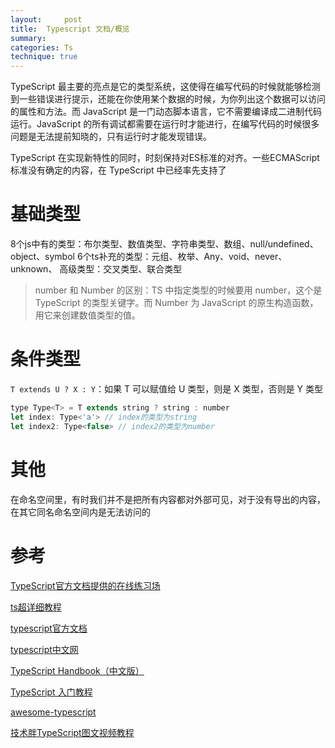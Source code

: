 ```yaml
---
layout:     post
title:  Typescript 文档/概览
summary:
categories: Ts
technique: true
---
```


TypeScript 最主要的亮点是它的类型系统，这使得在编写代码的时候就能够检测到一些错误进行提示，还能在你使用某个数据的时候，为你列出这个数据可以访问的属性和方法。而 JavaScript 是一门动态脚本语言，它不需要编译成二进制代码运行。JavaScript 的所有调试都需要在运行时才能进行，在编写代码的时候很多问题是无法提前知晓的，只有运行时才能发现错误。

TypeScript 在实现新特性的同时，时刻保持对ES标准的对齐。一些ECMAScript标准没有确定的内容，在 TypeScript 中已经率先支持了

# 基础类型

8个js中有的类型：布尔类型、数值类型、字符串类型、数组、null/undefined、object、symbol
6个ts补充的类型：元组、枚举、Any、void、never、unknown、
高级类型：交叉类型、联合类型

> number 和 Number 的区别：TS 中指定类型的时候要用 number，这个是 TypeScript 的类型关键字。而 Number 为 JavaScript 的原生构造函数，用它来创建数值类型的值。


# 条件类型

`T extends U ? X : Y`：如果 T 可以赋值给 U 类型，则是 X 类型，否则是 Y 类型

```javascript
type Type<T> = T extends string ? string : number
let index: Type<'a'> // index的类型为string
let index2: Type<false> // index2的类型为number
```



# 其他

在命名空间里，有时我们并不是把所有内容都对外部可见，对于没有导出的内容，在其它同名命名空间内是无法访问的


# 参考

[TypeScript官方文档提供的在线练习场](https://www.typescriptlang.org/play?#code/Q)

[ts超详细教程](https://blog.csdn.net/Aria_Miazzy/article/details/105641241)

[typescript官方文档](https://www.typescriptlang.org/)

[typescript中文网](https://www.tslang.cn/)

[TypeScript Handbook（中文版）](https://zhongsp.gitbooks.io/typescript-handbook/content/doc/handbook/Type%20Inference.html)

[TypeScript 入门教程](https://ts.xcatliu.com/basics/type-inference.html)

[awesome-typescript](https://github.com/semlinker/awesome-typescript)

[技术胖TypeScript图文视频教程](https://juejin.im/post/5ba43b38f265da0aef4e0bc6)

